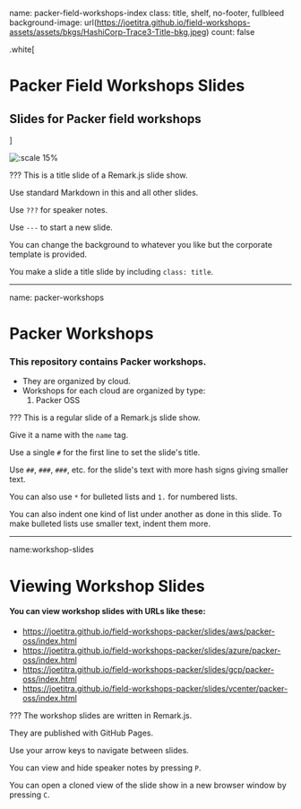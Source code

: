 name: packer-field-workshops-index
class: title, shelf, no-footer, fullbleed
background-image: url(https://joetitra.github.io/field-workshops-assets/assets/bkgs/HashiCorp-Trace3-Title-bkg.jpeg)
count: false

.white[
# Packer Field Workshops Slides
## Slides for Packer field workshops
]

![:scale 15%](https://hashicorp.github.io/field-workshops-assets/assets/logos/logo_packer.png)

???
This is a title slide of a Remark.js slide show.

Use standard Markdown in this and all other slides.

Use `???` for speaker notes.

Use `---` to start a new slide.

You can change the background to whatever you like but the corporate template is provided.

You make a slide a title slide by including `class: title`.

---
name: packer-workshops
# Packer Workshops
### This repository contains Packer workshops.
* They are organized by cloud.
* Workshops for each cloud are organized by type:
  1. Packer OSS

???
This is a regular slide of a Remark.js slide show.

Give it a name with the `name` tag.

Use a single `#` for the first line to set the slide's title.

Use `##`, `###`, `###`, etc. for the slide's text with more hash signs giving smaller text.

You can also use `*` for bulleted lists and `1.` for numbered lists.

You can also indent one kind of list under another as done in this slide.  To make bulleted lists use smaller text, indent them more.

---
name:workshop-slides
# Viewing Workshop Slides
#### You can view workshop slides with URLs like these:
* https://joetitra.github.io/field-workshops-packer/slides/aws/packer-oss/index.html
* https://joetitra.github.io/field-workshops-packer/slides/azure/packer-oss/index.html
* https://joetitra.github.io/field-workshops-packer/slides/gcp/packer-oss/index.html
* https://joetitra.github.io/field-workshops-packer/slides/vcenter/packer-oss/index.html

???
The workshop slides are written in Remark.js.

They are published with GitHub Pages.

Use your arrow keys to navigate between slides.

You can view and hide speaker notes by pressing `P`.

You can open a cloned view of the slide show in a new browser window by pressing `C`.
